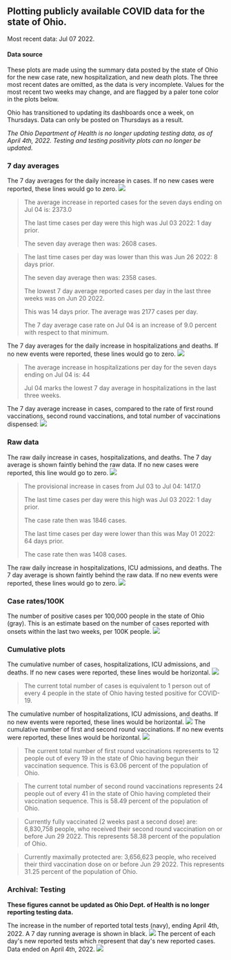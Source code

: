 ## Plotting publicly available COVID data for the state of Ohio. 

Most recent data: Jul 07 2022. 

#### Data source
These plots are made using the summary data posted by the state of Ohio for the new case rate,
    new hospitalization, and new death plots. The three most recent dates are omitted, as the data is very incomplete. Values for the most recent two weeks may change, and are flagged by a paler tone color in the plots below. 

Ohio has transitioned to updating its dashboards once a week, on Thursdays. Data can only be posted on Thursdays as a result. 

*The Ohio Department of Health is no longer updating testing data, as of April 4th, 2022. Testing and testing positivity plots can no longer be updated.* 

### 7 day averages
The 7 day averages for the daily increase in cases. If no new cases were reported, these lines would go to zero.
![](7dayaverage_cases.png)

>The average increase in reported cases for the seven days ending on Jul 04 is: 2373.0
>
>The last time cases per day were this high was Jul 03 2022: 1 day prior.
>
>The seven day average then was: 2608 cases.

>
>The last time cases per day was lower than this was Jun 26 2022: 8 days prior.
>
>The seven day average then was: 2358 cases.
>
>The lowest 7 day average reported cases per day in the last three weeks was on Jun 20 2022.
>
>This was 14 days prior. The average was 2177 cases per day.
>
>The 7 day average case rate on Jul 04 is an increase of 9.0 percent with respect to that minimum.

The 7 day averages for the daily increase in hospitalizations and deaths. If no new events were reported, these lines would go to zero.
![](7dayaverage_hospital.png)

>The average increase in hospitalizations per day for the seven days ending on Jul 04 is: 44
>
>Jul 04 marks the lowest 7 day average in hospitalizations in the last three weeks.

The 7 day average increase in cases, compared to the rate of first round vaccinations, second round vaccinations, and total number of vaccinations dispensed:
![](DailyVaccinationsCases.png)

### Raw data
The raw daily increase in cases, hospitalizations, and deaths. The 7 day average is shown faintly behind the raw data. If no new cases were reported, this line would go to zero.
![](DailyCases.png)

>The provisional increase in cases from Jul 03 to Jul 04: 1417.0 
>
>The last time cases per day were this high was Jul 03 2022: 1 day prior. 
>
>The case rate then was 1846 cases.
>
>The last time cases per day were lower than this was May 01 2022: 64 days prior. 
>
>The case rate then was 1408 cases.

The raw daily increase in hospitalizations, ICU admissions, and deaths. The 7 day average is shown faintly behind the raw data. If no new events were reported, these lines would go to zero.
![](DailyHospitalizations.png)

### Case rates/100K 

The number of positive cases per 100,000 people in the state of Ohio (gray). This is an estimate based on the number of cases reported with onsets within the last two weeks, per 100K people.
![](7dayaverage_rate.png)
### Cumulative plots
The cumulative number of cases, hospitalizations, ICU admissions, and deaths. If no new cases were reported, these lines would be horizontal.
![](Cases.png)

>The current total number of cases is equivalent to 1 person out of every 4 people in the state of Ohio having tested positive for COVID-19.

The cumulative number of hospitalizations, ICU admissions, and deaths. If no new events were reported, these lines would be horizontal.
![](Hospitalizations.png)
The cumulative number of first and second round vaccinations. If no new events were reported, these lines would be horizontal.
![](Vaccinations.png)

>The current total number of first round vaccinations represents to 12 people out of every 19 in the state of Ohio having begun their vaccination sequence.
>This is 63.06 percent of the population of Ohio.

>The current total number of second round vaccinations represents 24 people out of every 41 in the state of Ohio having completed their vaccination sequence.
>This is 58.49 percent of the population of Ohio.

>Currently fully vaccinated (2 weeks past a second dose) are: 6,830,758 people, who received their second round vaccination on or before Jun 29 2022.
>This represents 58.38 percent of the population of Ohio.

>Currently maximally protected are: 3,656,623 people, who received their third vaccination dose on or before Jun 29 2022.
>This represents 31.25 percent of the population of Ohio.

### Archival: Testing
**These figures cannot be updated as Ohio Dept. of Health is no longer reporting testing data.**

The increase in the number of reported total tests (navy), ending April 4th, 2022. A 7 day running average is shown in black.
![](DailyTests.png)
The percent of each day's new reported tests which represent that day's new reported cases. Data ended on April 4th, 2022.
![](percentpositive_tests.png)


